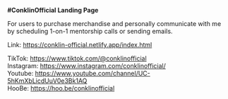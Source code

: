 **#ConklinOfficial Landing Page**

For users to purchase merchandise and personally communicate with me by scheduling 1-on-1 mentorship calls or sending emails.

Link: https://conklin-official.netlify.app/index.html
<br />

TikTok: https://www.tiktok.com/@conklinofficial <br />
Instagram: https://www.instagram.com/conklinofficial/ <br />
Youtube: https://www.youtube.com/channel/UC-5hKmXbLicdUuV0e3Bk1AQ <br />
HooBe: https://hoo.be/conklinofficial <br />
